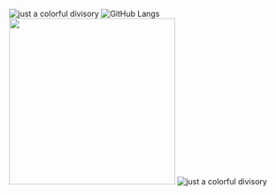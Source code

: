 ![just a colorful divisory](https://i.imgur.com/waxVImv.png)
![GitHub Langs](https://github-readme-stats.vercel.app/api/top-langs/?username=FlavioGabrielB&theme=aura)
<img src="https://media.giphy.com/media/3RulGUDgo3ezurUYZU/giphy.gif" width="300"/>
![just a colorful divisory](https://i.imgur.com/waxVImv.png)
